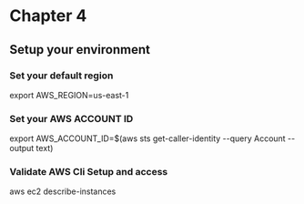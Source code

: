 # Chapter 4
## Setup your environment
### Set your default region 
  export AWS_REGION=us-east-1
### Set your AWS ACCOUNT ID 
  export AWS_ACCOUNT_ID=$(aws sts get-caller-identity --query Account --output text)
### Validate AWS Cli Setup and access
  aws ec2 describe-instances
